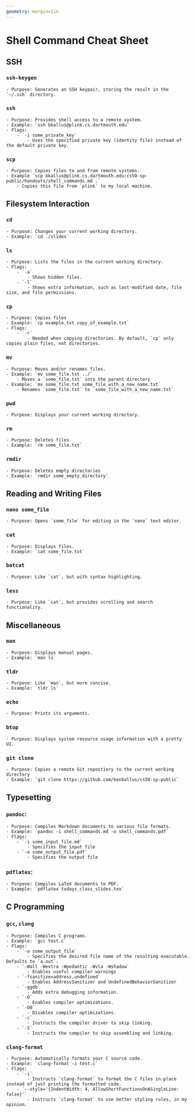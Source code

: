```yaml
---
geometry: margin=1in
---
```


# Shell Command Cheat Sheet

## SSH

### `ssh-keygen`
    - Purpose: Generates an SSH keypair, storing the result in the `~/.ssh` directory.
### `ssh`
    - Purpose: Provides shell access to a remote system.
    - Example: `ssh bkallus@plink.cs.dartmouth.edu`
    - Flags:
        - `-i some_private_key`
            - Uses the specified private key (identity file) instead of the default private key.
### `scp`
    - Purpose: Copies files to and from remote systems.
    - Example `scp bkallus@plink.cs.dartmouth.edu:cs50-sp-public/handouts/shell_commands.md .`
        - Copies this file from `plink` to my local machine.

## Filesystem Interaction

### `cd`
    - Purpose: Changes your current working directory.
    - Example: `cd ./slides`
### `ls`
    - Purpose: Lists the files in the current working directory.
    - Flags:
        - `-a`
            - Shows hidden files.
        - `-l`
            - Shows extra information, such as last-modified date, file size, and file permissions.
### `cp`
    - Purpose: Copies files
    - Example: `cp example.txt copy_of_example.txt`
    - Flags:
        - `-r`
            - Needed when copying directories. By default, `cp` only copies plain files, not directories.
### `mv`
    - Purpose: Moves and/or renames files.
    - Example: `mv some_file.txt ../`
        - Moves a `some_file.txt` into the parent directory
    - Example: `mv some_file.txt some_file_with_a_new_name.txt`
        - Renames `some_file.txt` to `some_file_with_a_new_name.txt`
### `pwd`
    - Purpose: Displays your current working directory.
### `rm`
    - Purpose: Deletes files
    - Example: `rm some_file.txt`
### `rmdir`
    - Purpose: Deletes empty directories
    - Example: `rmdir some_empty_directory`

## Reading and Writing Files

### `nano some_file`
    - Purpose: Opens `some_file` for editing in the `nano` text editor.
### `cat`
    - Purpose: Displays files.
    - Example: `cat some_file.txt`
### `batcat`
    - Purpose: Like `cat`, but with syntax highlighting.
### `less`
    - Purpose: Like `cat`, but provides scrolling and search functionality.

## Miscellaneous

### `man`
    - Purpose: Displays manual pages.
    - Example: `man ls`
### `tldr`
    - Purpose: Like `man`, but more concise.
    - Example: `tldr ls`
### `echo`
    - Purpose: Prints its arguments.
### `btop`
    - Purpose: Displays system resource usage information with a pretty UI.
### `git clone`
    - Purpose: Copies a remote Git repostiory to the current working directory
    - Example: `git clone https://github.com/kenballus/cs50-sp-public`

## Typesetting

### `pandoc`:
    - Purpose: Compiles Markdown documents to various file formats.
    - Example: `pandoc -i shell_commands.md -o shell_commands.pdf`
    - Flags:
        - `-i some_input_file.md`
            - Specifies the input file
        - `-o some_output_file.pdf`
            - Specifies the output file
### `pdflatex`:
    - Purpose: Compiles LaTeX documents to PDF.
    - Example: `pdflatex todays_class_slides.tex`

## C Programming

### `gcc`, `clang`
    - Purpose: Compiles C programs.
    - Example: `gcc test.c`
    - Flags:
        - `-o some_output_file`
            - Specifies the desired file name of the resulting executable. Defaults to `a.out`.
        - `-Wall -Wextra -Wpedantic -Wvla -Wshadow`
            - Enables useful compiler warnings
        - `-fsanitize=address,undefined`
            - Enables AddressSanitizer and UndefinedBehaviorSanitizer
        - `-ggdb`
            - Adds extra debugging information.
        - `-O`
            - Enables compiler optimizations.
        - `-O0`
            - Disables compiler optimizations.
        - `-c`
            - Instructs the compiler driver to skip linking.
        - `-S`
            - Instructs the compiler to skip assembling and linking.
### `clang-format`
    - Purpose: Automatically formats your C source code.
    - Example: `clang-format -i test.c`
    - Flags:
        - `-i`
            - Instructs `clang-format` to format the C files in-place instead of just printing the formatted code.
        - `--style='{IndentWidth: 4, AllowShortFunctionsOnASingleLine: false}'`
            - Instructs `clang-format` to use better styling rules, in my opinion.
